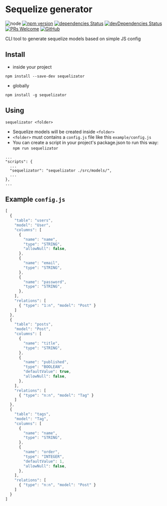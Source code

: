 
# Sequelize generator

![node][node]
[![npm version][npm-badge]][npm]
[![dependencies Status][dependencies-badge]][dependencies]
[![devDependencies Status][dev-dependencies-badge]][dev-dependencies]
[![PRs Welcome][prs-badge]][prs]
[![GitHub][license-badge]][license]

CLI tool to generate sequelize models based on simple JS config

## Install

* inside your project 

```
npm install --save-dev sequelizator
```

* globally

```
npm install -g sequelizator
```

## Using

```
sequelizator <folder>
```

* Sequelize models will be created inside `<folder>`
* `<folder>` must contains a `config.js` file like this `example/config.js`
* You can create a script in your project's package.json to run this way: `npm run sequelizator`

```
...
"scripts": {
  ...
  "sequelizator": "sequelizator ./src/models/",
  ...
},
...
```

## Example `config.js`

```js
[
  {
    "table": "users",
    "model": "User",
    "columns": [
      {
        "name": "name",
        "type": "STRING",
        "allowNull": false,
      },
      {
        "name": "email",
        "type": "STRING",
      },
      {
        "name": "password",
        "type": "STRING",
      },
    ],
    "relations": [
      { "type": "1:n", "model": "Post" }
    ]
  },
  {
    "table": "posts",
    "model": "Post",
    "columns": [
      {
        "name": "title",
        "type": "STRING",
      },
      {
        "name": "published",
        "type": "BOOLEAN",
        "defaultValue": true,
        "allowNull": false,
      },
    ],
    "relations": [
      { "type": "n:n", "model": "Tag" }
    ]
  },
  {
    "table": "tags",
    "model": "Tag",
    "columns": [
      {
        "name": "name",
        "type": "STRING",
      },
      {
        "name": "order",
        "type": "INTEGER",
        "defaultValue": 1,
        "allowNull": false,
      },
    ],
    "relations": [
      { "type": "n:n", "model": "Post" }
    ]
  }
]
```


[node]: https://img.shields.io/node/v/sequelizator.svg

[npm-badge]: https://badge.fury.io/js/sequelizator.svg
[npm]: https://badge.fury.io/js/sequelizator

[dependencies-badge]: https://david-dm.org/joaogsleite/sequelizator/status.svg
[dependencies]: https://david-dm.org/joaogsleite/sequelizator

[dev-dependencies-badge]: https://david-dm.org/joaogsleite/sequelizator/dev-status.svg
[dev-dependencies]: https://david-dm.org/joaogsleite/sequelizator?type=dev

[prs-badge]: https://img.shields.io/badge/PRs-welcome-brightgreen.svg
[prs]: http://makeapullrequest.com

[license-badge]: https://img.shields.io/github/license/joaogsleite/sequelizator.svg
[license]: https://github.com/joaogsleite/sequelizator/blob/master/LICENSE
